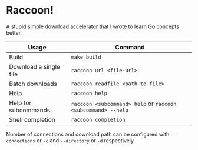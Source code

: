 # Raccoon!

A stupid simple download accelerator that I wrote to learn Go concepts better.

| Usage                  | Command                                                      |
| ---------------------- | ------------------------------------------------------------ |
| Build                  | `make build`                                                 |
| Download a single file | `raccoon url <file-url>`                                     |
| Batch downloads        | `raccoon readfile <path-to-file>`                            |
| Help                   | `raccoon help`                                               |
| Help for subcommands   | `raccoon <subcommand> help` or `raccoon <subcommand> --help` |
| Shell completion       | `raccoon completion`                                         |

Number of connections and download path can be configured with `--connections` or `-c` and `--directory` or `-d` respectively.